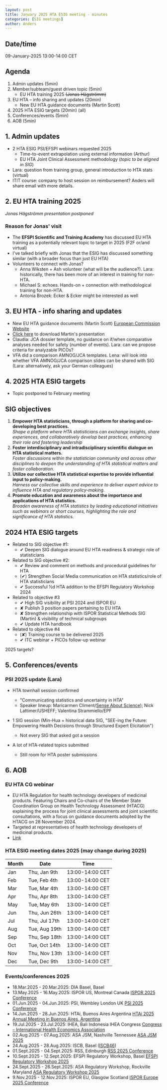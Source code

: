 ```yaml
---
layout: post
title: January 2025 HTA ESIG meeting - minutes 
categories: [SIG meetings]
author: Anders
---
```


## Date/time
09-January-2025 13:00-14:00 CET

## Agenda

1. Admin updates (5min)
2. Member/subteam/guest driven topic (5min)
   - EU HTA training 2025 ~~(Jonas Hägströmm)~~
3. EU HTA – info sharing and updates (20min)
   - New EU HTA guidance documents (Martin Scott)
4. 2025 HTA ESIG targets (20min) (all)
5. Conferences/events (5min)
6. AOB (5min)

## 1. Admin updates

- 2 HTA ESIG PSI/EFSPI webinars requested 2025
  - Time-to-event extrapolation using external information (Arthur)
  - EU HTA Joint Clinical Assessment methodology (_topic to be aligned in SIG_)
- Lara: question from training group, general introduction to HTA stats (virtual)
- ITIT course: company to host session on reimbursement? Anders will share email with more details.

## 2. EU HTA training 2025

_Jonas Hägströmm presentation postponed_

### Reason for Jonas' visit

- The **EFSPI Scientific and Training Academy** has discussed EU HTA training as a potentially relevant topic to target in 2025 (F2F or/and virtual)
- I've talked briefly with Jonas that the ESIG has discussed something similar (with a broader focus than just EU HTA)
- Volunteers to connect with Jonas?
  - Anna Wiksten + Ash volunteer (what will be the audience?). Lara: historically, there has been more of an interest in training for non-HTA. 
  - Michael S: echoes. Hands-on + connection with methodological training for non-HTA.
  - Antonia Brozek: Ecker & Ecker might be interested as well


## 3. EU HTA - info sharing and updates

- New EU HTA guidance documents (Martin Scott) [European Commission Website](https://health.ec.europa.eu/health-technology-assessment/key-documents_en?f%5B0%5D=topic_topic%3A225&f%5B1%5D=topic_topic%3A226&f%5B2%5D=topic_topic%3A227&f%5B3%5D=topic_topic%3A228&f%5B4%5D=topic_topic%3A236)
- [Click here](/downloads/2025-01-09-january-2025-hta-esig-meeting-martin-scott-presentation.pdf) to download Martin's presentation  
- Claudia: JCA dossier template, no guidance on if/when comparative analyses needed for safety (number of events). Lara: can we propose criteria for analyzable PICOs? 
- VFA did a comparison AMNOG/JCA templates. Lena: will look into whether VFA AMNOG/JCA comparison slides can be shared with SIG (Lara: alternatively, ask your German colleagues)

## 4. 2025 HTA ESIG targets 

- Topic postponed to February meeting

## SIG objectives


1. **Empower HTA statisticians, through a platform for sharing and co-developing best practices.**<br/>
   _Shape a platform where HTA statisticians can exchange insights, share experiences, and collaboratively develop best practices, enhancing their role and fostering leadership_
2. **Foster interdisciplinary and intradisciplinary scientific dialogue on HTA statistical matters.**<br/>
   _Foster discussions within the statistician community and across other disciplines to deepen the understanding of HTA statistical matters and foster collaboration._
3. **Utilize our collective HTA statistical expertise to provide influential input to policy-making.**<br/>
   _Harness our collective skills and experience to deliver expert advice to influence HTA and regulatory policy-making._
4. **Promote education and awareness about the importance and applications of HTA statistics.**<br/>
   _Broaden awareness of HTA statistics by leading educational initiatives such as webinars or short courses, highlighting the role and significance of HTA statistics._


## 2024 HTA ESIG targets

- Related to SIG objective #1:
  - ✔ Deepen SIG dialogue around EU HTA readiness & strategic role of statisticians
- Related to SIG objective #2:
  - ✔ Review and comment on methods and procedural guidelines for HTA
  - (✔) Strengthen Social Media communication on HTA statistics/role of HTA statisticians
  - ✔ Successful ½d HTA addition to the EFSPI Regulatory Workshop 2024
- Related to objective #3
  - ✔ High SIG visibility at PSI 2024 and ISPOR EU
  - ✘ Publish 3 position papers pertaining to EU HTA
  - ✘ Strengthen relationship with ISPOR Statistical Methods SIG (Martin) & visibility of technical subgroups
  - ✔ Update HTA handbook
- Related to objective #4
  - (✘) Training course to be delivered 2025
  - ✔ ITC webinar + PICOs follow-up webinar

2025 targets?

## 5. Conferences/events

### PSI 2025 update (Lara)
- HTA townhall session confirmed
  - "Communicating statistics and uncertainty in HTA"
  - Speaker lineup: Maricarmen Climent/[Sense About Science](https://senseaboutscience.org/team/maricarmen-climent/)); Nick Lattimer/USHEFF; Valentina Strammiello/EPF

- 1 SIG session (Min-Hua + historical data SIG, "SEE-ing the Future: Empowering Health Decisions through Structured Expert Elicitation") 
  - Not every SIG that asked got a session
- A lot of HTA-related topics submitted 
    - Still room for HTA poster submissions

## 6. AOB

### EU HTA CG webinar 
- EU HTA Regulation for health technology developers of medicinal products. Featuring Chairs and Co-chairs of the Member State Coordination Group on Health Technology Assessment (HTACG) explaining the process for joint clinical assessments and joint scientific consultations, with a focus on guidance documents adopted by the HTACG on 28 November 2024. 
- Targeted at representatives of health technology developers of medicinal products. 
- [Link](https://health.ec.europa.eu/events/eu-hta-regulation-webinar-health-technology-developers-medicinal-products-2025-01-24_en)

### HTA ESIG meeting dates 2025 (may change during 2025)

| Month | Date       | Time       |
|-------|------------|------------|
| Jan   | Thu, Jan 9th | 13:00-14:00 CET |
| Feb   | Tue, Feb 4th | 13:00-14:00 CET |
| Mar   | Tue, Mar 4th | 13:00-14:00 CET |
| Apr   | Thu, Apr 8th | 13:00-14:00 CET |
| May   | Tue, May 6th | 13:00-14:00 CET |
| Jun   | Thu, Jun 26th | 13:00-14:00 CET |
| Jul   | Thu, Jul 17th | 13:00-14:00 CET |
| Aug   | Tue, Aug 19th | 13:00-14:00 CET |
| Sep   | Thu, Sep 18th | 13:00-14:00 CET |
| Oct   | Tue, Oct 14th | 13:00-14:00 CET |
| Nov   | Thu, Nov 13th | 13:00-14:00 CET |
| Dec   | Tue, Dec 9th | 13:00-14:00 CET |


### Events/conferences 2025
- 18.Mar.2025 - 20.Mar.2025: DIA Basel, Basel
- 13.May.2025 - 16.May.2025: ISPOR US, Montreal Canada [ISPOR 2025 Conference](https://www.ispor.org/conferences-education/conferences/upcoming-conferences/ispor-2025)
- 01.Jun.2025 - 04.Jun.2025: PSI, Wembley London UK [PSI 2025 Conference](https://www.psiweb.org/conferences/about-the-conference)
- 14.Jun.2025 - 28.Jun.2025: HTAi, Buenos Aires Argentina [HTAi 2025 Annual Meeting in Buenos Aires, Argentina](https://htai.org/event/htai-2025-annual-meeting-in-buenos-aires-argentina-2/)
- 19.Jul.2025 - 23.Jul.2025: IHEA, Bali Indonesia IHEA Congress [Congress – International Health Economics Association](https://healtheconomics.org/congress/?_gl=1*17ontoq*_ga*MTkzNTAzNTE5Ny4xNzMxNTc5ODA2*_ga_2G2R70P4PJ*MTczMTU3OTgwNS4xLjAuMTczMTU3OTgwNS4wLjAuMA..)
- 02.Aug.2025 - 07.Aug.2025: ASA JSM, Nashville Tennessee [ASA JSM 2025](https://ww2.amstat.org/meetings/jsm/2025/)
- 24.Aug.2025 - 28.Aug.2025: ISCB, Basel ([ISCB46](https://iscb2025.info/))
- 01.Sept.2025 - 04.Sept.2025: RSS, Edinburgh [RSS 2025 Conference](https://rss.org.uk/training-events/conference-2025/)
- 10.Sept.2025 - 12.Sept.2025: EFSPI Regulatory Workshop, Basel [EFSPI Regulatory Workshop 2025](https://www.bing.com/ck/a?!&&p=26c7fa762195710c92fb518b36a15b5631a5f57d7abfbb051a07438254fa130bJmltdHM9MTczMTU0MjQwMA&ptn=3&ver=2&hsh=4&fclid=2049ce16-d14e-6088-0400-db21d0376100&psq=efspi+regulatory+statistics+workshop+2025&u=a1aHR0cHM6Ly9lZnNwaWV1cm9wZS5naXRodWIuaW8vd29ya3hob3AvbmV4dC5odG1s&ntb=1)
- 24.Sept.2025 - 26.Sept.2025: ASA Regulatory Workshop, Rockville Maryland [ASA Regulatory Workshop 2025](https://ww2.amstat.org/meetings/risw/2025/)
- 9.Nov.2025 - 12.Nov.2025: ISPOR EU, Glasgow Scotland [ISPOR Europe 2025 Conference](https://www.ispor.org/conferences-education/conferences/upcoming-conferences/ispor-europe-2025)
